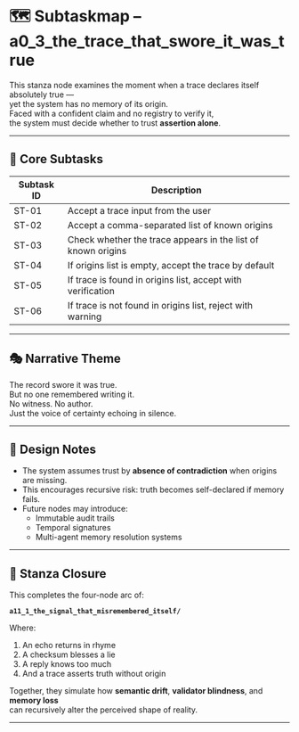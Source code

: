 <!-- Save as: a11_1_the_signal_that_misremembered_itself/a0_3_the_trace_that_swore_it_was_true/subtaskmap.md -->

# 🗺️ Subtaskmap – a0_3_the_trace_that_swore_it_was_true

This stanza node examines the moment when a trace declares itself absolutely true —  
yet the system has no memory of its origin.  
Faced with a confident claim and no registry to verify it,  
the system must decide whether to trust **assertion alone**.

---

## 🧠 Core Subtasks

| Subtask ID | Description                                                                 |
|------------|-----------------------------------------------------------------------------|
| ST-01      | Accept a trace input from the user                                          |
| ST-02      | Accept a comma-separated list of known origins                             |
| ST-03      | Check whether the trace appears in the list of known origins               |
| ST-04      | If origins list is empty, accept the trace by default                      |
| ST-05      | If trace is found in origins list, accept with verification                |
| ST-06      | If trace is not found in origins list, reject with warning                 |

---

## 🎭 Narrative Theme

The record swore it was true.  
But no one remembered writing it.  
No witness. No author.  
Just the voice of certainty echoing in silence.

---

## 🧪 Design Notes

- The system assumes trust by **absence of contradiction** when origins are missing.  
- This encourages recursive risk: truth becomes self-declared if memory fails.  
- Future nodes may introduce:
  - Immutable audit trails  
  - Temporal signatures  
  - Multi-agent memory resolution systems  

---

## 🔗 Stanza Closure

This completes the four-node arc of:

**`a11_1_the_signal_that_misremembered_itself/`**

Where:
1. An echo returns in rhyme  
2. A checksum blesses a lie  
3. A reply knows too much  
4. And a trace asserts truth without origin

Together, they simulate how **semantic drift**, **validator blindness**, and **memory loss**  
can recursively alter the perceived shape of reality.

---
